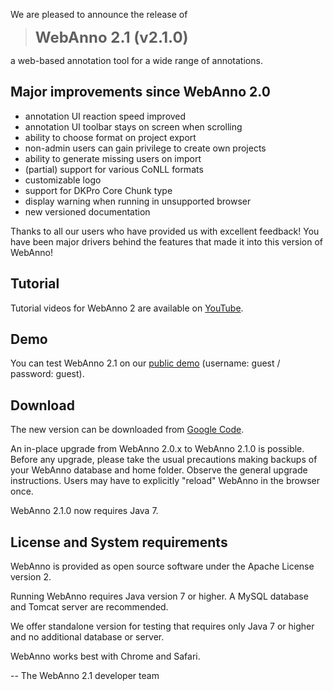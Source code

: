 We are pleased to announce the release of

> <font size='5'><b>WebAnno 2.1 (v2.1.0)</b></font>

a web-based annotation tool for a wide range of annotations.


## Major improvements since WebAnno 2.0 ##

  * annotation UI reaction speed improved
  * annotation UI toolbar stays on screen when scrolling
  * ability to choose format on project export
  * non-admin users can gain privilege to create own projects
  * ability to generate missing users on import
  * (partial) support for various CoNLL formats
  * customizable logo
  * support for DKPro Core Chunk type
  * display warning when running in unsupported browser
  * new versioned documentation

Thanks to all our users who have provided us with excellent feedback!
You have been major drivers behind the features that made it into this
version of WebAnno!



## Tutorial ##

Tutorial videos for WebAnno 2 are available on [YouTube](http://goo.gl/MrmHNY).


## Demo ##

You can test WebAnno 2.1 on our [public demo](https://maggie.lt.informatik.tu-darmstadt.de/webanno/) (username: guest / password: guest).


## Download ##

The new version can be downloaded from [Google Code](http://webanno.googlecode.com/).

An in-place upgrade from WebAnno 2.0.x to WebAnno 2.1.0 is possible.
Before any upgrade, please take the usual precautions making backups of your
WebAnno database and home folder. Observe the general upgrade instructions.
Users may have to explicitly "reload" WebAnno in the browser once.

WebAnno 2.1.0 now requires Java 7.


## License and System requirements ##

WebAnno is provided as open source software under the
Apache License version 2.

Running WebAnno requires Java version 7 or higher.
A MySQL database and Tomcat server are recommended.

We offer standalone version for testing that requires only
Java 7 or higher and no additional database or server.

WebAnno works best with Chrome and Safari.

-- The WebAnno 2.1 developer team